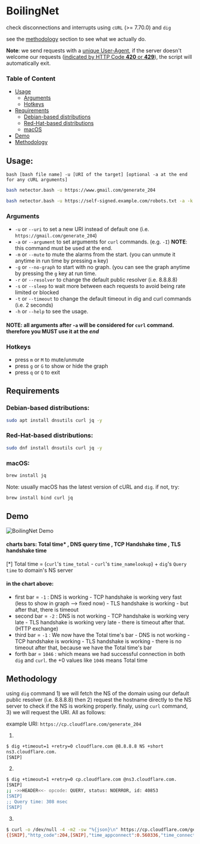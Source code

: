 # BoilingNet
check disconnections and interrupts using `cURL` (>= 7.70.0) and `dig`

see the [methodology](#methodology) section to see what we actually do.

**Note**: we send requests with a [unique User-Agent](https://github.com/boilingoden/boilingnet/blob/21a025446d425141734f361a4fefb1705779f4d2/netector.bash#L370), if the server doesn't welcome our requests ([indicated by HTTP Code **420** or **429**](https://github.com/boilingoden/boilingnet/blob/21a025446d425141734f361a4fefb1705779f4d2/netector.bash#L436)), the script will automatically exit.

### Table of Content
- [Usage](#usage)
  - [Arguments](#arguments)
  - [Hotkeys](#hotkeys)
- [Requirements](#requirements)
  - [Debian-based distributions](#debian-based-distributions)
  - [Red-Hat-based distributions](#red-hat-based-distributions)
  - [macOS](#macos)
- [Demo](#demo)
- [Methodology](#methodology)

## Usage:
`bash [bash file name] -u [URI of the target] [optional -a at the end for any cURL arguments]`
```sh
bash netector.bash -u https://www.gmail.com/generate_204
```
```sh
bash netector.bash -u https://self-signed.example.com/robots.txt -a -k
```
### Arguments

* `-u` or `--uri` to set a new URI instead of default one (i.e. `https://gmail.com/generate_204`)
* `-a` or `--argument` to set arguments for `curl` commands. (e.g. `-I`) **NOTE**: this command must be used at the end.
* `-m` or `--mute` to mute the alarms from the start. (you can unmute it anytime in run time by pressing `m` key)
* `-g` or `--no-graph` to start with no graph. (you can see the graph anytime by pressing the `g` key at run time.
* `-r` or `--resolver` to change the default public resolver (i.e. 8.8.8.8)
* `-s` or `--sleep` to wait more between each requests to avoid being rate limited or blocked
* `-t` or `--timeout` to change the default timeout in dig and curl commands (i.e. 2 seconds)
* `-h` or `--help` to see the usage.


#### NOTE: all arguments after `-a` will be considered for `curl` command. therefore you **MUST** use it at the _end_

### Hotkeys

* press `m` or `M` to mute/unmute
* press `g` or `G` to show or hide the graph
* press `q` or `Q` to exit


## Requirements

### Debian-based distributions:
```sh
sudo apt install dnsutils curl jq -y
```

### Red-Hat-based distributions:
```sh
sudo dnf install dnsutils curl jq -y
```

### macOS:
```sh
brew install jq
```
Note: usually macOS has the latest version of cURL and `dig`. if not, try:
```sh
brew install bind curl jq
```
## Demo
![BoilingNet Demo](https://raw.githubusercontent.com/boilingoden/boilingnet/main/demo.png)

#### charts bars: Total time* , DNS query time , TCP Handshake time , TLS handshake time
[*] Total time = (`curl`'s `time_total` - `curl`'s `time_namelookup`) + `dig`'s `Query time` to domain's NS server

#### in the chart above:
- first bar = `-1` :  DNS is working - TCP handshake is working very fast (less to show in graph --> fixed now) - TLS handshake is working - but after that, there is timeout
- second bar = `-2` : DNS is not working - TCP handshake is working very late - TLS handshake is working very late - there is timeout after that. (HTTP exchange)
- third bar = `-1` : We now have the Total time's bar - DNS is not working - TCP handshake is working - TLS handshake is working - there is no timeout after that, because we have the Total time's bar
- forth bar = `1046` : which means we had successful connection in both `dig` and `curl`. the +0 values like `1046` means Total time

## Methodology

using `dig` command 1) we will fetch the NS of the domain using our default public resolver (i.e. 8.8.8.8) then 2) request the hostname directly to the NS server to check if the NS is working properly. finaly, using `curl` command, 3) we will request the URI. All as follows:

example URI: `https://cp.cloudflare.com/generate_204`

1.
```sh
$ dig +timeout=1 +retry=0 cloudflare.com @8.8.8.8 NS +short
ns3.cloudflare.com.
[SNIP]
```

2.
```sh
$ dig +timeout=1 +retry=0 cp.cloudflare.com @ns3.cloudflare.com.
[SNIP]
;; ->>HEADER<<- opcode: QUERY, status: NOERROR, id: 40853
[SNIP]
;; Query time: 308 msec
[SNIP]
```

3.
```sh
$ curl -o /dev/null -4 -m2 -sw "%{json}\n" https://cp.cloudflare.com/generate_204
{[SNIP],"http_code":204,[SNIP],"time_appconnect":0.560336,"time_connect":0.355649,"time_namelookup":0.163739,"time_pretransfer":0.560398,"time_redirect":0.000000,"time_starttransfer":0.966813,"time_total":0.966860,[SNIP]}
```
